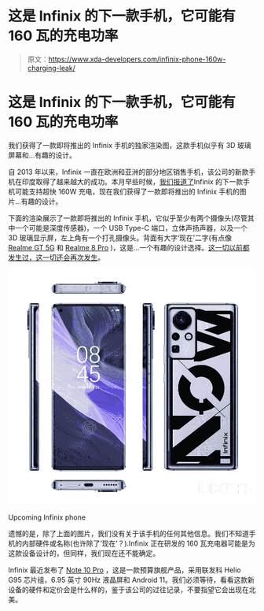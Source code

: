 # 这是 Infinix 的下一款手机，它可能有 160 瓦的充电功率

> 原文：<https://www.xda-developers.com/infinix-phone-160w-charging-leak/>

# 这是 Infinix 的下一款手机，它可能有 160 瓦的充电功率

我们获得了一款即将推出的 Infinix 手机的独家渲染图，这款手机似乎有 3D 玻璃屏幕和...有趣的设计。

自 2013 年以来，Infinix 一直在欧洲和亚洲的部分地区销售手机，该公司的新款手机在印度取得了越来越大的成功。本月早些时候，[我们报道了](https://www.xda-developers.com/exclusive-infinixs-next-phone-could-support-160w-fast-charging/)Infinix 的下一款手机可能支持超快 160W 充电，现在我们获得了一款即将推出的 Infinix 手机的图片...有趣的设计。

下面的渲染展示了一款即将推出的 Infinix 手机，它似乎至少有两个摄像头(尽管其中一个可能是深度传感器)，一个 USB Type-C 端口，立体声扬声器，以及一个 3D 玻璃显示屏，左上角有一个打孔摄像头。背面有大字‘现在’二字(有点像 [Realme GT 5G](https://www.xda-developers.com/realme-gt-europe-launch/) 和 [Realme 8 Pro](https://www.xda-developers.com/realme-8-pro-review/) )，这是...一个有趣的设计选择。[这一切以前都发生过，这一切还会再次发生](https://forum.xda-developers.com/t/remove-carrier-branding-off-your-phone.722051/)。

 <picture>![](img/80f07040d30103b547599d59d4855a63.png)</picture> 

Upcoming Infinix phone

遗憾的是，除了上面的图片，我们没有关于该手机的任何其他信息。我们不知道手机的内部硬件或名称(也许除了‘现在’？).Infinix 正在研发的 160 瓦充电器可能是为这款设备设计的，但同样，我们现在还不能确定。

Infinix 最近发布了 [Note 10 Pro](https://www.91mobiles.com/hub/infinix-note-10-pro-india-price-specifications-launched/) ，这是一款预算旗舰产品，采用联发科 Helio G95 芯片组，6.95 英寸 90Hz 液晶屏和 Android 11。我们必须等待，看看这款新设备的硬件和定价会是什么样的，鉴于该公司的过往记录，不要指望它会出现在北美。